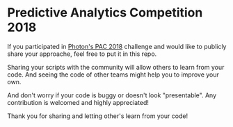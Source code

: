 # Predictive Analytics Competition 2018

If you participated in [Photon's PAC 2018](http://www.photon-ai.com/pac)
challenge and would like to publicly share your approache, feel free to put it
in this repo.

Sharing your scripts with the community will allow others to learn from your
code. And seeing the code of other teams might help you to improve your own.

And don't worry if your code is buggy or doesn't look "presentable".
Any contribution is welcomed and highly appreciated!

Thank you for sharing and letting other's learn from your code!
